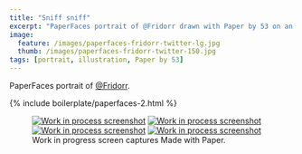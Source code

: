 ```yaml
---
title: "Sniff sniff"
excerpt: "PaperFaces portrait of @Fridorr drawn with Paper by 53 on an iPad."
image: 
  feature: /images/paperfaces-fridorr-twitter-lg.jpg
  thumb: /images/paperfaces-fridorr-twitter-150.jpg
tags: [portrait, illustration, Paper by 53]
---
```


PaperFaces portrait of [@Fridorr](http://twitter.com/Fridorr).

{% include boilerplate/paperfaces-2.html %}

<figure class="third">
	<a href="{{ site.url }}/images/paperfaces-fridorr-process-1-lg.jpg"><img src="{{ site.url }}/images/paperfaces-fridorr-process-1-600.jpg" alt="Work in process screenshot"></a>
	<a href="{{ site.url }}/images/paperfaces-fridorr-process-2-lg.jpg"><img src="{{ site.url }}/images/paperfaces-fridorr-process-2-600.jpg" alt="Work in process screenshot"></a>
	<a href="{{ site.url }}/images/paperfaces-fridorr-process-3-lg.jpg"><img src="{{ site.url }}/images/paperfaces-fridorr-process-3-600.jpg" alt="Work in process screenshot"></a>
	<a href="{{ site.url }}/images/paperfaces-fridorr-process-4-lg.jpg"><img src="{{ site.url }}/images/paperfaces-fridorr-process-4-600.jpg" alt="Work in process screenshot"></a>
	<figcaption>Work in progress screen captures Made with Paper.</figcaption>
</figure>